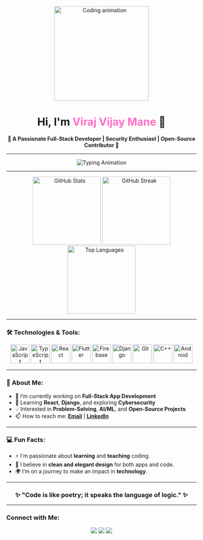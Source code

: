<div align="center">
  <img src="https://media4.giphy.com/media/v1.Y2lkPTc5MGI3NjExbzFhNnpjdmd3bGRleHcya3NkeHZxa3lhaWU0eThnNnE4ODE1aWdneCZlcD12MV9pbnRlcm5hbF9naWZfYnlfaWQmY3Q9Zw/qgQUggAC3Pfv687qPC/giphy.gif" height="250" alt="Coding animation" />
</div>

<h1 align="center">Hi, I'm <span style="color:#ff6ec7;">Viraj Vijay Mane</span> 👋</h1>

<p align="center">
  <strong>🌟 A Passionate Full-Stack Developer | Security Enthusiast | Open-Source Contributor 🌟</strong>
</p>

---

<div align="center" style="text-align:center;">
  <img src="https://readme-typing-svg.herokuapp.com?font=Fira+Code&pause=1000&color=F75C7E&width=435&lines=Crafting+Innovative+Solutions;Exploring+Tech+With+Passion;Code+%7C+Create+%7C+Contribute" alt="Typing Animation" />
</div>

---

<div align="center">
  <img src="https://github-readme-stats.vercel.app/api?username=Virucodes&show_icons=true&theme=radical&hide_border=true" height="180" alt="GitHub Stats" style="display:inline-block;" />
  <img src="https://streak-stats.demolab.com/?user=Virucodes&theme=radical&hide_border=true" height="180" alt="GitHub Streak" />
  <img src="https://github-readme-stats.vercel.app/api/top-langs?username=Virucodes&layout=compact&theme=radical&hide_border=true" height="180" alt="Top Languages" style="display:inline-block;" />
</div>

</div>

---

### 🛠️ Technologies & Tools:

<div align="center">
  <img src="https://cdn.jsdelivr.net/gh/devicons/devicon/icons/javascript/javascript-original.svg" height="50" alt="JavaScript" />
  <img src="https://cdn.jsdelivr.net/gh/devicons/devicon/icons/typescript/typescript-original.svg" height="50" alt="TypeScript" />
  <img src="https://cdn.jsdelivr.net/gh/devicons/devicon/icons/react/react-original.svg" height="50" alt="React" />
  <img src="https://cdn.jsdelivr.net/gh/devicons/devicon/icons/flutter/flutter-original.svg" height="50" alt="Flutter" />
  <img src="https://cdn.jsdelivr.net/gh/devicons/devicon/icons/firebase/firebase-plain.svg" height="50" alt="Firebase" />
  <img src="https://cdn.jsdelivr.net/gh/devicons/devicon/icons/django/django-plain.svg" height="50" alt="Django" />
  <img src="https://cdn.jsdelivr.net/gh/devicons/devicon/icons/git/git-original.svg" height="50" alt="Git" />
  <img src="https://cdn.jsdelivr.net/gh/devicons/devicon/icons/cplusplus/cplusplus-original.svg" height="50" alt="C++" />
  <img src="https://cdn.jsdelivr.net/gh/devicons/devicon/icons/android/android-original.svg" height="50" alt="Android" />
</div>

---

### 🚀 About Me:

- 🔭 I’m currently working on **Full-Stack App Development**
- 🌱 Learning **React**, **Django**, and exploring **Cybersecurity**
- 💡 Interested in **Problem-Solving**, **AI/ML**, and **Open-Source Projects**
- 📫 How to reach me: **[Email](mailto:viraj@example.com)** | **[LinkedIn]([https://www.linkedin.com/in/viraj-vijay-mane](https://www.linkedin.com/in/virajmane13/))**

---

### 💻 Fun Facts:
- ⚡ I'm passionate about **learning** and **teaching** coding.
- 🎨 I believe in **clean and elegant design** for both apps and code.
- 🌍 I’m on a journey to make an impact in **technology**.

---

<div align="center">
  <h3>✨ "Code is like poetry; it speaks the language of logic." ✨</h3>
</div>

---

### Connect with Me:
<p align="center">
  <a href="mailto:viraj@example.com"><img src="https://img.shields.io/badge/Email-D14836?style=for-the-badge&logo=gmail&logoColor=white" /></a>
  <a href="https://www.linkedin.com/in/viraj-vijay-mane"><img src="https://img.shields.io/badge/LinkedIn-0077B5?style=for-the-badge&logo=linkedin&logoColor=white" /></a>
  <a href="https://github.com/Virucodes"><img src="https://img.shields.io/badge/GitHub-333?style=for-the-badge&logo=github&logoColor=white" /></a>
</p>
